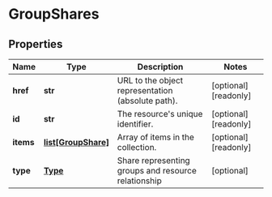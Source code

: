 # GroupShares

## Properties
| Name | Type | Description | Notes |
| ------------ | ------------- | ------------- | ------------- |
| **href** | **str** | URL to the object representation (absolute path). | [optional] [readonly]  |
| **id** | **str** | The resource&#39;s unique identifier. | [optional] [readonly]  |
| **items** | [**list[GroupShare]**](GroupShare.md) | Array of items in the collection. | [optional] [readonly]  |
| **type** | [**Type**](Type.md) | Share representing groups and resource relationship | [optional]  |


